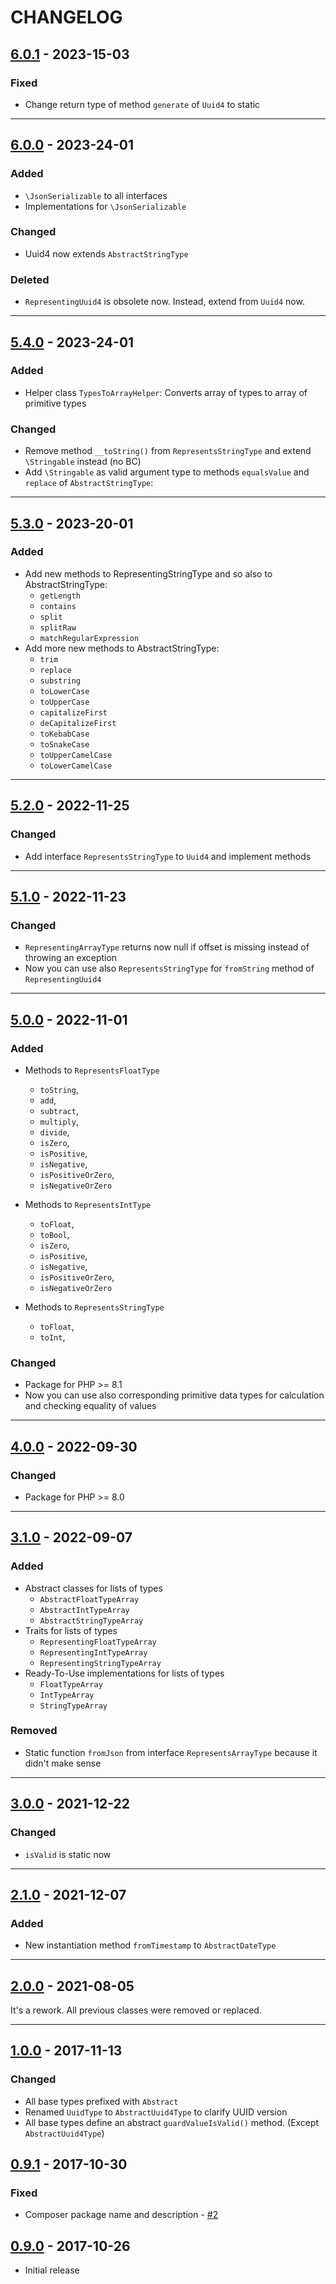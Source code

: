 # CHANGELOG

## [6.0.1] - 2023-15-03

### Fixed

* Change return type of method `generate` of `Uuid4` to static

---

[6.0.1]: https://github.com/fortuneglobe/types/compare/6.0.0...6.0.1

## [6.0.0] - 2023-24-01

### Added

* `\JsonSerializable` to all interfaces 
* Implementations for `\JsonSerializable`

### Changed

* Uuid4 now extends `AbstractStringType` 

### Deleted

* `RepresentingUuid4` is obsolete now. Instead, extend from `Uuid4` now.

---

[6.0.0]: https://github.com/fortuneglobe/types/compare/5.4.0...6.0.0

## [5.4.0] - 2023-24-01

### Added

* Helper class `TypesToArrayHelper`: Converts array of types to array of primitive types 

### Changed

* Remove method `__toString()` from `RepresentsStringType` and extend `\Stringable` instead (no BC)
* Add `\Stringable` as valid argument type to methods `equalsValue` and `replace` of `AbstractStringType`:

---

[5.4.0]: https://github.com/fortuneglobe/types/compare/5.3.0...5.4.0

## [5.3.0] - 2023-20-01

### Added

* Add new methods to RepresentingStringType and so also to AbstractStringType:
  * `getLength`
  * `contains`
  * `split`
  * `splitRaw`
  * `matchRegularExpression`
* Add more new methods to AbstractStringType:
  * `trim`
  * `replace`
  * `substring`
  * `toLowerCase`
  * `toUpperCase`
  * `capitalizeFirst`
  * `deCapitalizeFirst`
  * `toKebabCase`
  * `toSnakeCase`
  * `toUpperCamelCase`
  * `toLowerCamelCase`

---

[5.3.0]: https://github.com/fortuneglobe/types/compare/5.2.0...5.3.0

## [5.2.0] - 2022-11-25

### Changed

* Add interface `RepresentsStringType` to `Uuid4` and implement methods

---

[5.2.0]: https://github.com/fortuneglobe/types/compare/5.1.0...5.2.0

## [5.1.0] - 2022-11-23

### Changed

* `RepresentingArrayType` returns now null if offset is missing instead of throwing an exception
* Now you can use also `RepresentsStringType` for `fromString` method of `RepresentingUuid4`

---

[5.1.0]: https://github.com/fortuneglobe/types/compare/5.0.0...5.1.0

## [5.0.0] - 2022-11-01

### Added

* Methods to `RepresentsFloatType`
    * `toString`,
    * `add`,
    * `subtract`,
    * `multiply`,
    * `divide`,
    * `isZero`,
    * `isPositive`,
    * `isNegative`,
    * `isPositiveOrZero`,
    * `isNegativeOrZero`

* Methods to `RepresentsIntType`
    * `toFloat`,
    * `toBool`,
    * `isZero`,
    * `isPositive`,
    * `isNegative`,
    * `isPositiveOrZero`,
    * `isNegativeOrZero`

* Methods to `RepresentsStringType`
    * `toFloat`,
    * `toInt`,

### Changed

* Package for PHP >= 8.1
* Now you can use also corresponding primitive data types for calculation and checking equality of values

---

[5.0.0]: https://github.com/fortuneglobe/types/compare/4.0.0...5.0.0

## [4.0.0] - 2022-09-30

### Changed

* Package for PHP >= 8.0

---

[4.0.0]: https://github.com/fortuneglobe/types/compare/3.1.0...4.0.0

## [3.1.0] - 2022-09-07

### Added

* Abstract classes for lists of types
    * `AbstractFloatTypeArray`
    * `AbstractIntTypeArray`
    * `AbstractStringTypeArray`
* Traits for lists of types
    * `RepresentingFloatTypeArray`
    * `RepresentingIntTypeArray`
    * `RepresentingStringTypeArray`
* Ready-To-Use implementations for lists of types
    * `FloatTypeArray`
    * `IntTypeArray`
    * `StringTypeArray`

### Removed

* Static function `fromJson` from interface `RepresentsArrayType` because it didn't make sense

---

[3.1.0]: https://github.com/fortuneglobe/types/compare/3.0.0...3.1.0

## [3.0.0] - 2021-12-22

### Changed

* `isValid` is static now

---

[3.0.0]: https://github.com/fortuneglobe/types/compare/2.1.0...3.0.0

## [2.1.0] - 2021-12-07

### Added

* New instantiation method `fromTimestamp` to `AbstractDateType`

---

[2.1.0]: https://github.com/fortuneglobe/types/compare/2.0.0...2.1.0

## [2.0.0] - 2021-08-05

It's a rework. All previous classes were removed or replaced.

---

[2.0.0]: https://github.com/fortuneglobe/types/compare/1.0.0...2.0.0

## [1.0.0] - 2017-11-13

### Changed

* All base types prefixed with `Abstract`
* Renamed `UuidType` to `AbstractUuid4Type` to clarify UUID version
* All base types define an abstract `guardValueIsValid()` method. (Except `AbstractUuid4Type`)

## [0.9.1] - 2017-10-30

### Fixed

* Composer package name and description - [#2]

## [0.9.0] - 2017-10-26

* Initial release

[1.0.0]: https://github.com/fortuneglobe/types/compare/v0.9.1...v1.0.0

[0.9.1]: https://github.com/fortuneglobe/types/compare/v0.9.0...v0.9.1

[0.9.0]: https://github.com/fortuneglobe/types/tags/v0.9.0

[#2]: https://github.com/fortuneglobe/types/issues/2
